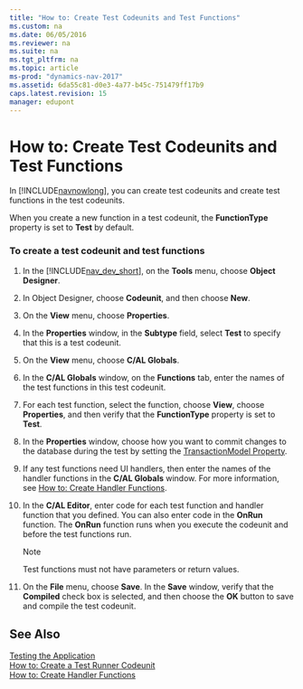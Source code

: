```yaml
---
title: "How to: Create Test Codeunits and Test Functions"
ms.custom: na
ms.date: 06/05/2016
ms.reviewer: na
ms.suite: na
ms.tgt_pltfrm: na
ms.topic: article
ms-prod: "dynamics-nav-2017"
ms.assetid: 6da55c81-d0e3-4a77-b45c-751479ff17b9
caps.latest.revision: 15
manager: edupont
---
```

# How to: Create Test Codeunits and Test Functions
In [!INCLUDE[navnowlong](includes/navnowlong_md.md)], you can create test codeunits and create test functions in the test codeunits.  
  
 When you create a new function in a test codeunit, the **FunctionType** property is set to **Test** by default.  
  
### To create a test codeunit and test functions  
  
1.  In the [!INCLUDE[nav_dev_short](includes/nav_dev_short_md.md)], on the **Tools** menu, choose **Object Designer**.  
  
2.  In Object Designer, choose **Codeunit**, and then choose **New**.  
  
3.  On the **View** menu, choose **Properties**.  
  
4.  In the **Properties** window, in the **Subtype** field, select **Test** to specify that this is a test codeunit.  
  
5.  On the **View** menu, choose **C/AL Globals**.  
  
6.  In the **C/AL Globals** window, on the **Functions** tab, enter the names of the test functions in this test codeunit.  
  
7.  For each test function, select the function, choose **View**, choose **Properties**, and then verify that the **FunctionType** property is set to **Test**.  
  
8.  In the **Properties** window, choose how you want to commit changes to the database during the test by setting the [TransactionModel Property](TransactionModel-Property.md).  
  
9. If any test functions need UI handlers, then enter the names of the handler functions in the **C/AL Globals** window. For more information, see [How to: Create Handler Functions](How-to--Create%20Handler%20Functions.md).  
  
10. In the **C/AL Editor**, enter code for each test function and handler function that you defined. You can also enter code in the **OnRun** function. The **OnRun** function runs when you execute the codeunit and before the test functions run.  
  
    > [!NOTE]  
    >  Test functions must not have parameters or return values.  
  
11. On the **File** menu, choose **Save**. In the **Save** window, verify that the **Compiled** check box is selected, and then choose the **OK** button to save and compile the test codeunit.  
  
## See Also  
 [Testing the Application](Testing-the-Application.md)   
 [How to: Create a Test Runner Codeunit](How-to--Create%20a%20Test%20Runner%20Codeunit.md)   
 [How to: Create Handler Functions](How-to--Create%20Handler%20Functions.md)